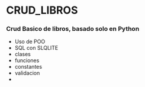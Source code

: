 # CRUD_LIBROS

### Crud Basico de libros, basado solo en Python

- Uso de POO
- SQL con SLQLITE
- clases
- funciones
- constantes
- validacion
- 
